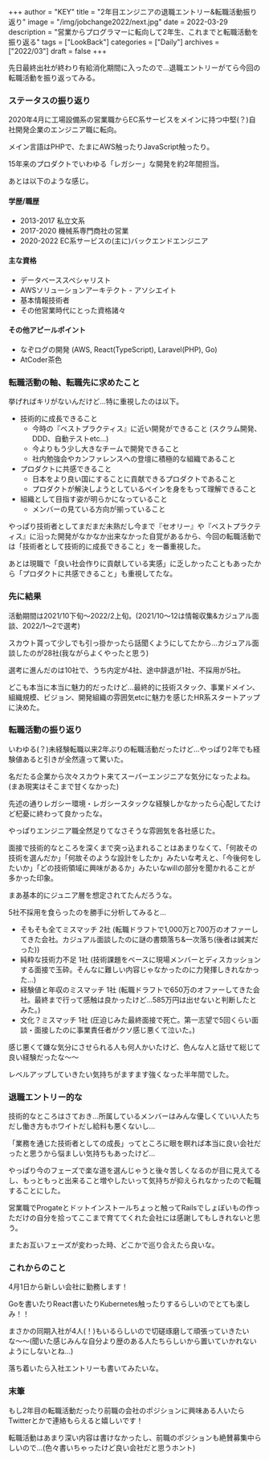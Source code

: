 +++
author = "KEY"
title = "2年目エンジニアの退職エントリー&転職活動振り返り"
image = "/img/jobchange2022/next.jpg"
date = 2022-03-29
description = "営業からプログラマーに転向して2年生、これまでと転職活動を振り返る"
tags = ["LookBack"]
categories = ["Daily"]
archives = ["2022/03"]
draft = false
+++

先日最終出社が終わり有給消化期間に入ったので…退職エントリーがてら今回の転職活動を振り返ってみる。

### ステータスの振り返り

2020年4月に工場設備系の営業職からEC系サービスをメインに持つ中堅(？)自社開発企業のエンジニア職に転向。

メイン言語はPHPで、たまにAWS触ったりJavaScript触ったり。

15年来のプロダクトでいわゆる「レガシー」な開発を約2年間担当。

あとは以下のような感じ。

#### 学歴/職歴
- 2013-2017 私立文系
- 2017-2020 機械系専門商社の営業
- 2020-2022 EC系サービスの(主に)バックエンドエンジニア

#### 主な資格
- データベーススペシャリスト
- AWSソリューションアーキテクト - アソシエイト
- 基本情報技術者
- その他営業時代にとった資格諸々

#### その他アピールポイント
- なぞログの開発 (AWS, React(TypeScript), Laravel(PHP), Go)
- AtCoder茶色

### 転職活動の軸、転職先に求めたこと

挙げればキリがないんだけど…特に重視したのは以下。

- 技術的に成長できること
    - 今時の『ベストプラクティス』に近い開発ができること (スクラム開発、DDD、自動テストetc...)
    - 今よりもう少し大きなチームで開発できること
    - 社内勉強会やカンファレンスへの登壇に積極的な組織であること
- プロダクトに共感できること
    - 日本をより良い国にすることに貢献できるプロダクトであること
    - プロダクトが解決しようとしているペインを身をもって理解できること
- 組織として目指す姿が明らかになっていること
    - メンバーの見ている方向が揃っていること

やっぱり技術者としてまだまだ未熟だし今まで『セオリー』や『ベストプラクティス』に沿った開発がなかなか出来なかった自覚があるから、今回の転職活動では「技術者として技術的に成長できること」を一番重視した。

あとは現職で「良い社会作りに貢献している実感」に乏しかったこともあったから「プロダクトに共感できること」も重視してたな。

### 先に結果

活動期間は2021/10下旬〜2022/2上旬。(2021/10〜12は情報収集&カジュアル面談、2022/1〜2で選考)

スカウト貰って少しでも引っ掛かったら話聞くようにしてたから…カジュアル面談したのが28社(我ながらよくやったと思う)

選考に進んだのは10社で、うち内定が4社、途中辞退が1社、不採用が5社。

どこも本当に本当に魅力的だったけど…最終的に技術スタック、事業ドメイン、組織規模、ビジョン、開発組織の雰囲気etcに魅力を感じたHR系スタートアップに決めた。

### 転職活動の振り返り

いわゆる(？)未経験転職以来2年ぶりの転職活動だったけど…やっぱり2年でも経験値あると引きが全然違って驚いた。

名だたる企業から次々スカウト来てスーパーエンジニアな気分になったよね。(まあ現実はそこまで甘くなかった)

先述の通りレガシー環境・レガシースタックな経験しかなかったら心配してたけど杞憂に終わって良かったな。

やっぱりエンジニア職全然足りてなさそうな雰囲気を各社感じた。

面接で技術的なところを深くまで突っ込まれることはあまりなくて、「何故その技術を選んだか」「何故そのような設計をしたか」みたいな考えと、「今後何をしたいか」「どの技術領域に興味があるか」みたいなwillの部分を聞かれることが多かった印象。

まあ基本的にジュニア層を想定されてたんだろうな。

5社不採用を食らったのを勝手に分析してみると…
- そもそも全てミスマッチ 2社 (転職ドラフトで1,000万と700万のオファーしてきた会社。カジュアル面談したのに謎の書類落ち&一次落ち(後者は誠実だった))
- 純粋な技術力不足 1社 (技術課題をベースに現場メンバーとディスカッションする面接で玉砕。そんなに難しい内容じゃなかったのに力発揮しきれなかった…)
- 経験値と年収のミスマッチ 1社 (転職ドラフトで650万のオファーしてきた会社。最終まで行って感触は良かったけど…585万円は出せないと判断したとみた。)
- 文化？ミスマッチ 1社 (圧迫じみた最終面接で死亡。第一志望で5回くらい面談・面接したのに事業責任者がクソ感じ悪くて泣いた。)

感じ悪くて嫌な気分にさせられる人も何人かいたけど、色んな人と話せて総じて良い経験だったな〜〜

レベルアップしていきたい気持ちがますます強くなった半年間でした。

### 退職エントリー的な

技術的なところはさておき…所属しているメンバーはみんな優しくていい人たちだし働き方もホワイトだし給料も悪くないし…

「業務を通じた技術者としての成長」ってところに眼を瞑れば本当に良い会社だったと思うから悩ましい気持ちもあったけど…

やっぱり今のフェーズで楽な道を選んじゃうと後々苦しくなるのが目に見えてるし、もっともっと出来ること増やしたいって気持ちが抑えられなかったので転職することにした。

営業職でProgateとドットインストールちょっと触ってRailsでしょぼいもの作っただけの自分を拾ってここまで育ててくれた会社には感謝してもしきれないと思う。

またお互いフェーズが変わった時、どこかで巡り合えたら良いな。

### これからのこと

4月1日から新しい会社に勤務します！

Goを書いたりReact書いたりKubernetes触ったりするらしいのでとても楽しみ！！

まさかの同期入社が4人(！)もいるらしいので切磋琢磨して頑張っていきたいな〜〜(聞いた感じみんな自分より歴のある人たちらしいから置いていかれないようにしないとね…)

落ち着いたら入社エントリーも書いてみたいな。

### 末筆

もし2年目の転職活動だったり前職の会社のポジションに興味ある人いたらTwitterとかで連絡もらえると嬉しいです！

転職活動はあまり深い内容は書けなかったし、前職のポジションも絶賛募集中らしいので…(色々書いちゃったけど良い会社だと思うホント)

<script async src="//iframely.net/embed.js" charset="utf-8"></script>
<script async src="https://platform.twitter.com/widgets.js" charset="utf-8"></script>

